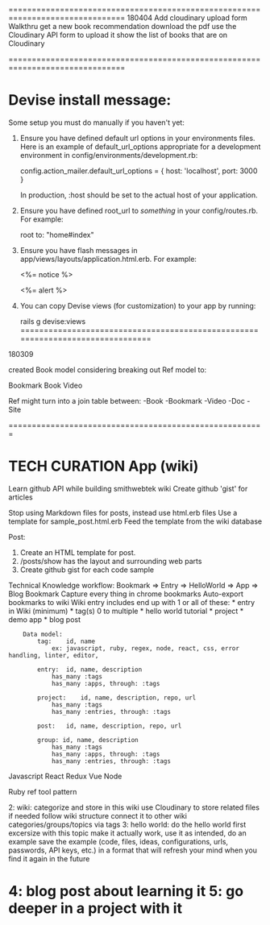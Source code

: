 ===============================================================================
180404
Add cloudinary upload form
Walkthru
	get a new book recommendation
	download the pdf
	use the Cloudinary API form to upload it
	show the list of books that are on Cloudinary

	











===============================================================================
# Devise install message: 


Some setup you must do manually if you haven't yet:

  1. Ensure you have defined default url options in your environments files. Here
     is an example of default_url_options appropriate for a development environment
     in config/environments/development.rb:

       config.action_mailer.default_url_options = { host: 'localhost', port: 3000 }

     In production, :host should be set to the actual host of your application.

  2. Ensure you have defined root_url to *something* in your config/routes.rb.
     For example:

       root to: "home#index"

  3. Ensure you have flash messages in app/views/layouts/application.html.erb.
     For example:

       <p class="notice"><%= notice %></p>
       <p class="alert"><%= alert %></p>

  4. You can copy Devise views (for customization) to your app by running:

       rails g devise:views
===============================================================================


180309

created Book model
considering breaking out Ref model to: 

Bookmark
Book
Video


Ref might turn into a join table between:
-Book
-Bookmark
-Video
-Doc
-Site


=======================================================
# TECH CURATION App (wiki)

Learn github API while building smithwebtek wiki
Create github 'gist' for articles

Stop using Markdown files for posts, instead use html.erb files
Use a template for sample_post.html.erb
Feed the template from the wiki database

Post:
1. Create an HTML template for post. 
2. /posts/show has the layout and surrounding web parts
3. Create github gist for each code sample


Technical Knowledge workflow: Bookmark => Entry => HelloWorld => App => Blog
  Bookmark 
    Capture every thing in chrome bookmarks
    Auto-export bookmarks to wiki
		Wiki entry includes end up with 1 or all of these:
			* entry in Wiki (minimum)
			* tag(s) 0 to multiple
			* hello world tutorial
			* project
			* demo app
			* blog post
		
		Data model:
			tag:	id, name
				ex:	javascript, ruby, regex, node, react, css, error handling, linter, editor,  

			entry:	id, name, description
				has_many :tags
				has_many :apps, through: :tags
				
			project:	id, name, description, repo, url
				has_many :tags
				has_many :entries, through: :tags
					
			post:	id, name, description, repo, url

			group: id, name, description
				has_many :tags
				has_many :apps, through: :tags
				has_many :entries, through: :tags

Javascript
	React
	Redux
	Vue
	Node

Ruby
	ref
	tool
	pattern


  2: wiki: 
    categorize and store in this wiki
    use Cloudinary to store related files if needed
    follow wiki structure
    connect it to other wiki categories/groups/topics via tags
  3: hello world: 
    do the hello world first excersize with this topic
    make it actually work, use it as intended, do an example
    save the example (code, files, ideas, configurations, urls, passwords, API keys, etc.) in a format that will refresh your mind when you find it again in the future

  4: blog post about learning it
  5: go deeper in a project with it
=======================================================
  
